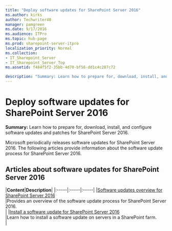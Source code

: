 ```yaml
---
title: "Deploy software updates for SharePoint Server 2016"
ms.author: kirks
author: Techwriter40
manager: pamgreen
ms.date: 9/17/2016
ms.audience: ITPro
ms.topic: hub-page
ms.prod: sharepoint-server-itpro
localization_priority: Normal
ms.collection:
- IT_Sharepoint_Server
- IT_Sharepoint_Server_Top
ms.assetid: f484f5f2-35bb-4d70-bf56-dd1c4c287c72

description: "Summary: Learn how to prepare for, download, install, and configure software updates and patches for SharePoint Server 2016."
---
```


# Deploy software updates for SharePoint Server 2016

 **Summary:** Learn how to prepare for, download, install, and configure software updates and patches for SharePoint Server 2016. 
  
Microsoft periodically releases software updates for SharePoint Server 2016. The following articles provide information about the software update process for SharePoint Server 2016.
  
## Articles about software updates for SharePoint Server 2016

|**Content**|**Description**|
|:-----|:-----|:-----|
|[Software updates overview for SharePoint Server 2016](software-updates-overview.md) <br/> |Provides an overview of the software update process for SharePoint Server 2016.  <br/> |
|[Install a software update for SharePoint Server 2016](install-a-software-update.md) <br/> |Learn how to install a software update on servers in a SharePoint farm.  <br/> |
   

